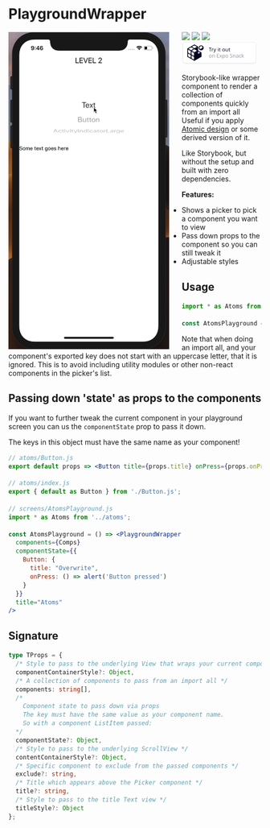 # PlaygroundWrapper

<img src="./rn-playground-wrapper.gif" align="left" style="margin-right: 25px" width="320">

<div>
  <img src="https://badgen.net/badge/license/MIT/blue" />
  <img src="https://badgen.net/npm/v/@thibmaek/rn-playground-wrapper/latest" />
  <a href="https://www.notion.so/thibmaek/16e4db66f4cd442fb432b6fc1dcd77e1?v=863ff57229564aa483a4947095a8e04b"><img src="https://badgen.net/badge/Roadmap/notion.so/0f674c" /></a>
  <a href="https://snack.expo.io/@thibmaek/rnplaygroundwrapper"><img src="./expo-snack-btn.svg" width="150"/></a>
</div>

Storybook-like wrapper component to render a collection of components quickly from an import all
Useful if you apply [Atomic design](bradfrost.com/blog/post/atomic-web-design/) or some derived version of it.

Like Storybook, but without the setup and built with zero dependencies.

**Features:**

- Shows a picker to pick a component you want to view
- Pass down props to the component so you can still tweak it
- Adjustable styles

## Usage

```jsx
import * as Atoms from '../../../components/atoms/';

const AtomsPlayground = () => <PlaygroundWrapper components={Comps} title="Atoms"/>
```

Note that when doing an import all, and your component's exported key does not start with an uppercase letter, that it is ignored.
This is to avoid including utility modules or other non-react components in the picker's list.

## Passing down 'state' as props to the components

If you want to further tweak the current component in your playground screen you can us the `componentState` prop to pass it down.

The keys in this object must have the same name as your component!

```jsx
// atoms/Button.js
export default props => <Button title={props.title} onPress={props.onPress} />

// atoms/index.js
export { default as Button } from './Button.js';

// screens/AtomsPlayground.js
import * as Atoms from '../atoms';

const AtomsPlayground = () => <PlaygroundWrapper
  components={Comps}
  componentState={{
    Button: {
      title: "Overwrite",
      onPress: () => alert('Button pressed')
    }
  }}
  title="Atoms"
/>
```

## Signature

```typescript
type TProps = {
  /* Style to pass to the underlying View that wraps your current component */
  componentContainerStyle?: Object,
  /* A collection of components to pass from an import all */
  components: string[],
  /*
    Component state to pass down via props
    The key must have the same value as your component name.
    So with a component ListItem passed:
  */
  componentState?: Object,
  /* Style to pass to the underlying ScrollView */
  contentContainerStyle?: Object,
  /* Specific component to exclude from the passed components */
  exclude?: string,
  /* Title which appears above the Picker component */
  title?: string,
  /* Style to pass to the title Text view */
  titleStyle?: Object
};
```
